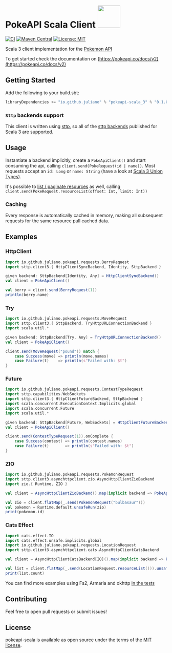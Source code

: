 # PokeAPI Scala Client <a href="https://pokeapi.co/api/v2/pokemon/6"><img src='https://raw.githubusercontent.com/PokeAPI/sprites/master/sprites/pokemon/6.png' height=70px/></a>
[![CI](https://github.com/juliano/pokeapi-scala/actions/workflows/ci.yml/badge.svg)](https://github.com/juliano/pokeapi-scala/actions/workflows/release.yml)
[![Maven Central](https://maven-badges.herokuapp.com/maven-central/io.github.juliano/pokeapi-scala_3/badge.svg)](https://maven-badges.herokuapp.com/maven-central/io.github.juliano/pokeapi-scala_3)
[![License: MIT](https://img.shields.io/badge/License-MIT-yellow.svg)](https://opensource.org/licenses/MIT)

Scala 3 client implementation for the [Pokemon API](https://pokeapi.co/)

To get started check the documentation on [https://pokeapi.co/docs/v2](https://pokeapi.co/docs/v2)

## Getting Started

Add the following to your build.sbt:

```scala
libraryDependencies += "io.github.juliano" % "pokeapi-scala_3" % "0.1.0"
```

### `Sttp` backends support

This client is written using [sttp](https://sttp.softwaremill.com/en/latest/index.html), so all of the [sttp backends](https://sttp.softwaremill.com/en/latest/backends/summary.html) published for Scala 3 are supported.

## Usage

Instantiate a backend implicitly, create a `PokeApiClient()` and start consuming the api, calling `client.send(PokeRequest(id | name))`. Most requests accept an `id: Long` or `name: String` (have a look at [Scala 3 Union Types](https://docs.scala-lang.org/scala3/book/types-union.html)).

It's possible to [list / paginate resources](https://pokeapi.co/docs/v2#resource-listspagination-section) as well, calling `client.send(PokeRequest.resourceList(offset: Int, limit: Int))`

### Caching

Every response is automatically cached in memory, making all subsequent requests for the same resource pull cached data. 

## Examples

### HttpClient

```scala
import io.github.juliano.pokeapi.requests.BerryRequest
import sttp.client3.{ HttpClientSyncBackend, Identity, SttpBackend }

given backend: SttpBackend[Identity, Any] = HttpClientSyncBackend()
val client = PokeApiClient()

val berry = client.send(BerryRequest(1))
println(berry.name)
```

### Try

```scala
import io.github.juliano.pokeapi.requests.MoveRequest
import sttp.client3.{ SttpBackend, TryHttpURLConnectionBackend }
import scala.util.*

given backend: SttpBackend[Try, Any] = TryHttpURLConnectionBackend()
val client = PokeApiClient()

client.send(MoveRequest("pound")) match {
    case Success(move) => println(move.names)
    case Failure(t)    => println(s"Failed with: $t")
}
```

### Future

```scala
import io.github.juliano.pokeapi.requests.ContestTypeRequest
import sttp.capabilities.WebSockets
import sttp.client3.{ HttpClientFutureBackend, SttpBackend }
import scala.concurrent.ExecutionContext.Implicits.global
import scala.concurrent.Future
import scala.util.*

given backend: SttpBackend[Future, WebSockets] = HttpClientFutureBackend()
val client = PokeApiClient()

client.send(ContestTypeRequest(1)).onComplete {
    case Success(contest) => println(contest.names)
    case Failure(t)       => println(s"Failed with: $t")
}
```

### ZIO

```scala
import io.github.juliano.pokeapi.requests.PokemonRequest
import sttp.client3.asynchttpclient.zio.AsyncHttpClientZioBackend
import zio.{ Runtime, ZIO }

val client = AsyncHttpClientZioBackend().map(implicit backend => PokeApiClient())

val zio = client.flatMap(_.send(PokemonRequest("bulbasaur")))
val pokemon = Runtime.default.unsafeRun(zio)
print(pokemon.id)
```

### Cats Effect

```scala
import cats.effect.IO
import cats.effect.unsafe.implicits.global
import io.github.juliano.pokeapi.requests.LocationRequest
import sttp.client3.asynchttpclient.cats.AsyncHttpClientCatsBackend

val client = AsyncHttpClientCatsBackend[IO]().map(implicit backend => PokeApiClient())

val list = client.flatMap(_.send(LocationRequest.resourceList())).unsafeRunSync()
print(list.count)
```

You can find more examples using Fs2, Armaria and okhttp [in the tests](https://github.com/juliano/pokeapi-scala/tree/main/src/test/scala/io/github/juliano/pokeapi)

## Contributing

Feel free to open pull requests or submit issues!

## License

pokeapi-scala is available as open source under the terms of the [MIT license](https://opensource.org/licenses/MIT).
